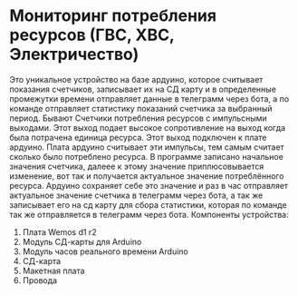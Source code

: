 # Мониторинг потребления ресурсов (ГВС, ХВС, Электричество)
Это уникальное устройство на базе ардуино, которое считывает показания счетчиков, записывает их на СД карту и в определенные промежутки времени отправляет данные в телеграмм через бота, а по команде отправляет статистику показаний счетчика за выбранный период.
Бывают Счетчики потребления ресурсов с импульсными выходами. Этот выход подает высокое сопротивление на выход когда была потрачена единица ресурса. Этот выход подключен к плате ардуино. Плата ардуино считывает эти импульсы, тем самым считает сколько было потреблено ресурса. В программе записано начальное значения счетчика, далеее к этому значение приплюсовывается изменение, вот так и получается актуальное значение потреблённого ресурса. 
Ардуино сохраняет себе это значение и раз в час отправляет актуальное значение счетчика в телеграмм через бота, а так же записывает его на сд карту для сбора статистики, которая по команде так же отправляется в телеграмм через бота.
Компоненты устройства:
1.	Плата Wemos d1 r2
2.	Модуль СД-карты для Arduino
3.	Модуль часов реального времени Arduino
4.	СД-карта
5.	Макетная плата
6.	Провода 

